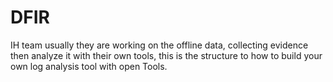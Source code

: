 # DFIR
IH team usually they are working on the offline data, collecting evidence then analyze it with their own tools, this is the structure to how to build your own log analysis tool with open Tools.
